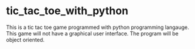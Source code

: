 # tic_tac_toe_with_python
This is a tic tac toe game programmed with python programming langauge.
This game will not have a graphical user interface.
The program will be object oriented. 
